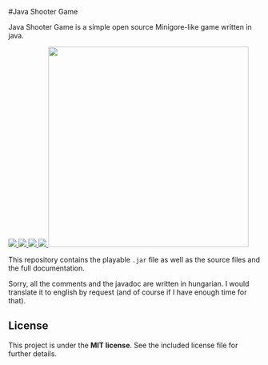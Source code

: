 #Java Shooter Game

Java Shooter Game is a simple open source Minigore-like game written in java.

<a title="Latest version" href="https://github.com/tiborsimon/JavaShooterGame/releases/latest" target="_blank">
   <img src="https://img.shields.io/badge/version-v1.3-green.svg?style=flat" />
</a>
<a title="Goto article" href="http://tiborsimon.github.io/programming/java-shooter-game/" target="_blank">
   <img src="https://img.shields.io/badge/article-read-blue.svg?style=flat" />
</a>
<a title="Goto discussion" href="http://tiborsimon.github.io/programming/java-shooter-game/#discussion" target="_blank">
   <img src="https://img.shields.io/badge/discussion-join-orange.svg?style=flat" />
</a>
<a title="License" href="#license">
   <img src="http://img.shields.io/badge/license-MIT-green.svg?style=flat" />
</a>

<img src="https://github.com/tiborsimon/java-shooter-game/wiki/javashooter-promo.png" width="400" />

This repository contains the playable `.jar` file as well as the source files and the full documentation.

Sorry, all the comments and the javadoc are written in hungarian. I would translate it to english by request (and of course if I have enough time for that).

## License

This project is under the __MIT license__. 
See the included license file for further details.
